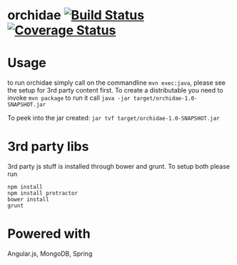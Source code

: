 orchidae [![Build Status](https://travis-ci.org/cherimojava/orchidae.svg?branch=master)](https://travis-ci.org/cherimojava/orchidae) [![Coverage Status](https://coveralls.io/repos/cherimojava/orchidae/badge.svg?branch=master)](https://coveralls.io/r/cherimojava/orchidae?branch=master)
========

Usage
====
to run orchidae simply call on the commandline `mvn exec:java`, please see the setup for 3rd party content first. To create a distributable you need to invoke  `mvn package` to run it call `java -jar target/orchidae-1.0-SNAPSHOT.jar`

To peek into the jar created: `jar tvf target/orchidae-1.0-SNAPSHOT.jar`


3rd party libs
====
3rd party js stuff is installed through bower and grunt. To setup both please run

```
npm install
npm install protractor
bower install
grunt
```


Powered with
====
Angular.js, MongoDB, Spring
